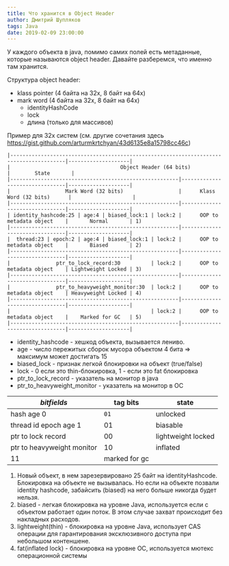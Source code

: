 ```yaml
---
title: Что хранится в Object Header 
author: Дмитрий Шупляков
tags: Java
date: 2019-02-09 23:00:00
---
```


У каждого объекта в java, помимо самих полей есть метаданные, которые называются object header.
Давайте разберемся, что именно там хранится. <!-- more --> 

Структура object header:  

 - klass pointer (4 байта на 32x, 8 байт на 64х)  
 - mark word (4 байта на 32x, 8 байт на 64х)  
      - identityHashCode  
      - lock  
      - длина (только для массивов)  
      
Пример для 32х систем (см. другие сочетания здесь https://gist.github.com/arturmkrtchyan/43d6135e8a15798cc46c)
```
|----------------------------------------------------------------------------------------|--------------------|
|                                    Object Header (64 bits)                             |        State       |
|-------------------------------------------------------|--------------------------------|--------------------|
|                  Mark Word (32 bits)                  |      Klass Word (32 bits)      |                    |
|-------------------------------------------------------|--------------------------------|--------------------|
| identity_hashcode:25 | age:4 | biased_lock:1 | lock:2 |      OOP to metadata object    |       Normal       | 1)
|-------------------------------------------------------|--------------------------------|--------------------|
|  thread:23 | epoch:2 | age:4 | biased_lock:1 | lock:2 |      OOP to metadata object    |       Biased       | 2)
|-------------------------------------------------------|--------------------------------|--------------------|
|               ptr_to_lock_record:30          | lock:2 |      OOP to metadata object    | Lightweight Locked | 3)
|-------------------------------------------------------|--------------------------------|--------------------|
|               ptr_to_heavyweight_monitor:30  | lock:2 |      OOP to metadata object    | Heavyweight Locked | 4)
|-------------------------------------------------------|--------------------------------|--------------------|
|                                              | lock:2 |      OOP to metadata object    |    Marked for GC   | 5)
|-------------------------------------------------------|--------------------------------|--------------------|      
```
- identity_hashcode - хешкод объекта, вызывается лениво.  
- age - число пережитых сборок мусора объектом 4 бита => максимум может достигать 15  
- biased_lock - признак легкой блокировки на объект (true/false)  
- lock - 0 если это thin-блокировка, 1 - если это fat блокировка  
- ptr_to_lock_record - указатель на монитор в java
- ptr_to_heavyweight_monitor - указатель на монитор в ОС


*bitfields*  | tag  bits  | state
--- | --- | ---
hash age 0  | `01` |  unlocked
thread id epoch age 1  | 01  | biasable
ptr to lock record  | 00  | lightweight locked
ptr to heavyweight monitor  | 10  | inflated
 | 11  | marked for gc


1) Новый объект, в нем зарезервировано 25 байт на identityHashcode. Блокировка на объекте не вызывалась. Но если на объекте позвали identity hashcode, забайсить (biased) на него больше никогда будет нельзя.  
2) biased - легкая блокировка на уровне Java, используется если с объектом работает один поток. В этом случае захват происходит без накладных расходов.  
3) lightweight(thin) - блокировка на уровне Java, использует CAS операции для гарантирования эксклюзивного доступа при небольшом контеншене.  
4) fat(inflated lock) - блокировка на уровне ОС, используется мютекс операционной системы  
   
